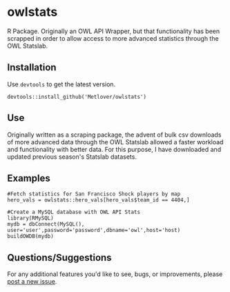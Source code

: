 # owlstats
R Package. Originally an OWL API Wrapper, but that functionality has been scrapped in order to allow access to more advanced statistics through the OWL Statslab.

## Installation

Use `devtools` to get the latest version.

```
devtools::install_github('Metlover/owlstats')
```

## Use

Originally written as a scraping package, the advent of bulk csv downloads of more advanced data through the OWL Statslab allowed a faster workload and functionality with better data. For this purpose, I have downloaded and updated previous season's Statslab datasets.

## Examples

```
#Fetch statistics for San Francisco Shock players by map
hero_vals = owlstats::hero_vals[hero_vals$team_id == 4404,]

#Create a MySQL database with OWL API Stats
library(RMySQL)
mydb = dbConnect(MySQL(), user='user',password='password',dbname='owl',host='host)
buildOWDB(mydb)
```

## Questions/Suggestions

For any additional features you'd like to see, bugs, or improvements, please [post a new issue](https://github.com/Metlover/owlstats/issues/new).
